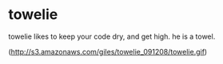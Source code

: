 towelie
=======

towelie likes to keep your code dry, and get high. he is a towel.

(http://s3.amazonaws.com/giles/towelie_091208/towelie.gif)

